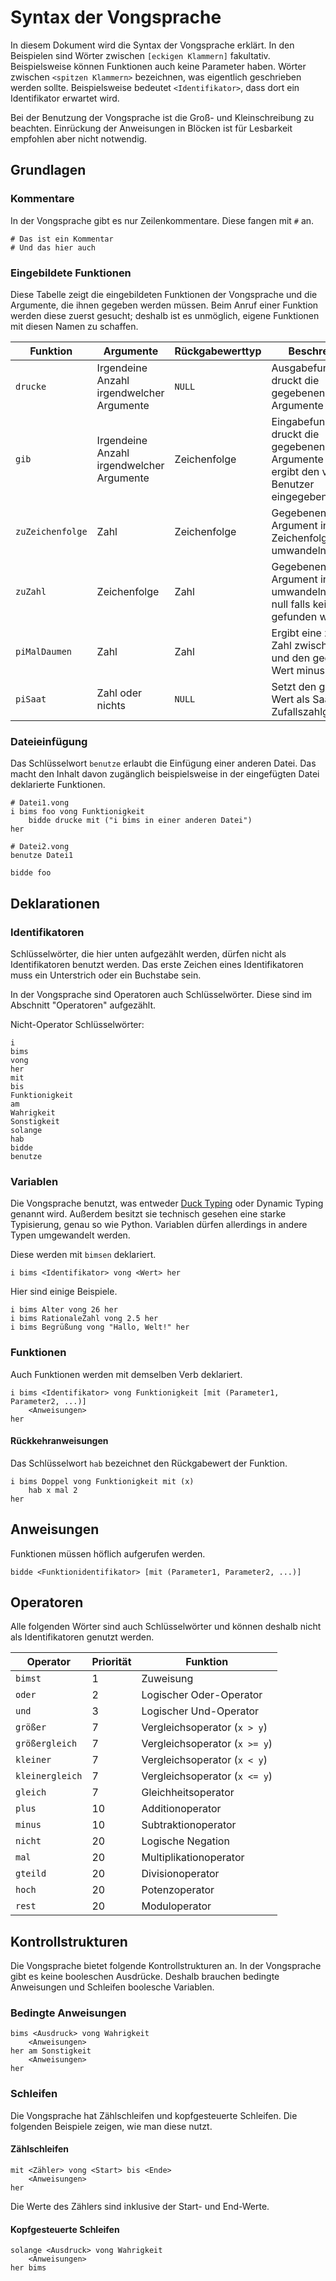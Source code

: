 # Syntax der Vongsprache

In diesem Dokument wird die Syntax der Vongsprache erklärt. In den Beispielen sind Wörter zwischen `[eckigen Klammern]` fakultativ. Beispielsweise können Funktionen auch keine Parameter haben. Wörter zwischen `<spitzen Klammern>` bezeichnen, was eigentlich geschrieben werden sollte. Beispielsweise bedeutet `<Identifikator>`, dass dort ein Identifikator erwartet wird.

Bei der Benutzung der Vongsprache ist die Groß- und Kleinschreibung zu beachten. Einrückung der Anweisungen in Blöcken ist für Lesbarkeit empfohlen aber nicht notwendig.

## Grundlagen

### Kommentare

In der Vongsprache gibt es nur Zeilenkommentare. Diese fangen mit `#` an.
```
# Das ist ein Kommentar
# Und das hier auch
```

### Eingebildete Funktionen

Diese Tabelle zeigt die eingebildeten Funktionen der Vongsprache und die Argumente, die ihnen gegeben werden müssen. Beim Anruf einer Funktion werden diese zuerst gesucht; deshalb ist es unmöglich, eigene Funktionen mit diesen Namen zu schaffen.

| Funktion | Argumente | Rückgabewerttyp | Beschreibung |
| --- | --- | --- | --- |
| `drucke` | Irgendeine Anzahl irgendwelcher Argumente | `NULL` | Ausgabefunktion, druckt die gegebenen Argumente |
| `gib` | Irgendeine Anzahl irgendwelcher Argumente | Zeichenfolge | Eingabefunktion, druckt die gegebenen Argumente und ergibt den von dem Benutzer eingegebenen Wert |
| `zuZeichenfolge` | Zahl | Zeichenfolge | Gegebenen Argument in Zeichenfolge umwandeln |
| `zuZahl` | Zeichenfolge | Zahl | Gegebenen Argument in Zahl umwandeln; ergibt null falls keine Zahl gefunden wird |
| `piMalDaumen` | Zahl | Zahl | Ergibt eine zufällige Zahl zwischen null und den gegebenen Wert minus 1 |
| `piSaat` | Zahl oder nichts | `NULL` | Setzt den gegebenen Wert als Saat für die Zufallszahlgeneration |

### Dateieinfügung

Das Schlüsselwort `benutze` erlaubt die Einfügung einer anderen Datei. Das macht den Inhalt davon zugänglich beispielsweise in der eingefügten Datei deklarierte Funktionen.

```
# Datei1.vong
i bims foo vong Funktionigkeit
	bidde drucke mit ("i bims in einer anderen Datei")
her

# Datei2.vong
benutze Datei1

bidde foo
```

## Deklarationen

### Identifikatoren

Schlüsselwörter, die hier unten aufgezählt werden, dürfen nicht als Identifikatoren benutzt werden.
Das erste Zeichen eines Identifikatoren muss ein Unterstrich oder ein Buchstabe sein.

In der Vongsprache sind Operatoren auch Schlüsselwörter. Diese sind im Abschnitt "Operatoren" aufgezählt.

Nicht-Operator Schlüsselwörter:
```
i
bims
vong
her
mit
bis
Funktionigkeit
am
Wahrigkeit
Sonstigkeit
solange
hab
bidde
benutze
```

### Variablen

Die Vongsprache benutzt, was entweder [Duck Typing](https://de.wikipedia.org/wiki/Duck-Typing) oder Dynamic Typing genannt wird. Außerdem besitzt sie technisch gesehen eine starke Typisierung, genau so wie Python.
Variablen dürfen allerdings in andere Typen umgewandelt werden.

Diese werden mit `bimsen` deklariert.

```
i bims <Identifikator> vong <Wert> her
```

Hier sind einige Beispiele.

```
i bims Alter vong 26 her
i bims RationaleZahl vong 2.5 her
i bims Begrüßung vong "Hallo, Welt!" her
```

### Funktionen

Auch Funktionen werden mit demselben Verb deklariert.

```
i bims <Identifikator> vong Funktionigkeit [mit (Parameter1, Parameter2, ...)]
    <Anweisungen>
her
```

#### Rückkehranweisungen

Das Schlüsselwort `hab` bezeichnet den Rückgabewert der Funktion.

```
i bims Doppel vong Funktionigkeit mit (x)
    hab x mal 2
her
```

## Anweisungen

Funktionen müssen höflich aufgerufen werden.

```
bidde <Funktionidentifikator> [mit (Parameter1, Parameter2, ...)]
```

## Operatoren

Alle folgenden Wörter sind auch Schlüsselwörter und können deshalb nicht als Identifikatoren genutzt werden.

| Operator | Priorität | Funktion |
| --- | --- | --- |
| `bimst` | 1 | Zuweisung |
| `oder` | 2 | Logischer Oder-Operator |
| `und` | 3 | Logischer Und-Operator |
| `größer` | 7 | Vergleichsoperator (`x > y`) |
| `größergleich` | 7 | Vergleichsoperator (`x >= y`) |
| `kleiner` | 7 | Vergleichsoperator (`x < y`) |
| `kleinergleich` | 7 | Vergleichsoperator (`x <= y`) |
| `gleich` | 7 | Gleichheitsoperator |
| `plus` | 10 | Additionoperator |
| `minus` | 10 | Subtraktionoperator |
| `nicht` | 20 | Logische Negation |
| `mal` | 20 | Multiplikationoperator |
| `gteild` | 20 | Divisionoperator |
| `hoch` | 20 | Potenzoperator |
| `rest` | 20 | Moduloperator |

## Kontrollstrukturen

Die Vongsprache bietet folgende Kontrollstrukturen an. In der Vongsprache gibt es keine booleschen Ausdrücke.
Deshalb brauchen bedingte Anweisungen und Schleifen boolesche Variablen.

### Bedingte Anweisungen

```
bims <Ausdruck> vong Wahrigkeit
    <Anweisungen>
her am Sonstigkeit
    <Anweisungen>
her
```

### Schleifen

Die Vongsprache hat Zählschleifen und kopfgesteuerte Schleifen. Die folgenden Beispiele zeigen, wie man diese nutzt.

#### Zählschleifen

```
mit <Zähler> vong <Start> bis <Ende>
    <Anweisungen>
her
```

Die Werte des Zählers sind inklusive der Start- und End-Werte.

#### Kopfgesteuerte Schleifen

```
solange <Ausdruck> vong Wahrigkeit
    <Anweisungen>
her bims
```
